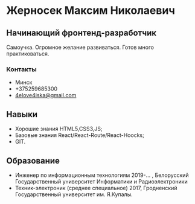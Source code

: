 # Жерносек Максим Николаевич
## Начинающий фронтенд-разработчик

Самоучка. Огромное желание развиваться. Готов много практиковаться.

### Контакты
- Минск
- +375259685300
- 4elove4iska@gmail.com

## Навыки
- Хорошие знания HTML5,CSS3,JS;
- Базовые знания React/React-Route/React-Hoocks;
- GIT.

## Образование
- Инженер по информационным технологиям
2019-… , Белорусский Государственный университет Информатики и 
Радиоэлектроники
- Техник-электроник (среднее специальное)
2017, Гродненский Государственный университет им. Я.Купалы.
